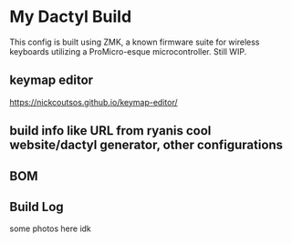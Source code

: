 # My Dactyl Build

This config is built using ZMK, a known firmware suite for wireless keyboards utilizing a ProMicro-esque microcontroller. Still WIP.

## keymap editor
https://nickcoutsos.github.io/keymap-editor/

## build info like URL from ryanis cool website/dactyl generator, other configurations

## BOM

## Build Log
some photos here idk


